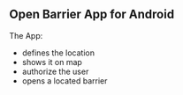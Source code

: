Open Barrier App for Android
----------------------------

The App:
- defines the location
- shows it on map
- authorize the user
- opens a located barrier
